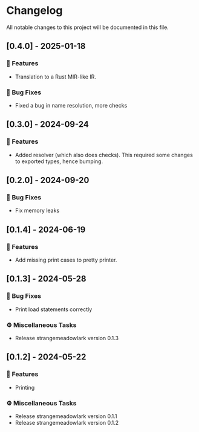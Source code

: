 # Changelog

All notable changes to this project will be documented in this file.

## [0.4.0] - 2025-01-18

### 🚀 Features

- Translation to a Rust MIR-like IR.

### 🐛 Bug Fixes

- Fixed a bug in name resolution, more checks

## [0.3.0] - 2024-09-24

### 🚀 Features

- Added resolver (which also does checks). This required some changes to exported types, hence bumping.

## [0.2.0] - 2024-09-20

### 🐛 Bug Fixes

- Fix memory leaks

## [0.1.4] - 2024-06-19

### 🚀 Features

- Add missing print cases to pretty printer.

## [0.1.3] - 2024-05-28

### 🐛 Bug Fixes

- Print load statements correctly

### ⚙️ Miscellaneous Tasks

- Release strangemeadowlark version 0.1.3

## [0.1.2] - 2024-05-22

### 🚀 Features

- Printing

### ⚙️ Miscellaneous Tasks

- Release strangemeadowlark version 0.1.1
- Release strangemeadowlark version 0.1.2

<!-- generated by git-cliff -->
